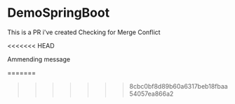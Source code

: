 # DemoSpringBoot
This is a PR i've created
Checking for Merge Conflict

<<<<<<< HEAD

Ammending message

=======
>>>>>>> 8cbc0bf8d89b60a6317beb18fbaa54057ea866a2
